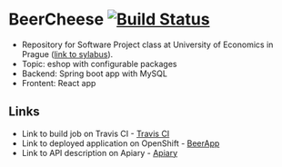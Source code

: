 # BeerCheese [![Build Status](https://travis-ci.org/jansyk13/BeerCheese.svg?branch=master)](https://travis-ci.org/jansyk13/BeerCheese)
* Repository for Software Project class at University of Economics in Prague ([link to sylabus](https://insis.vse.cz/auth/katalog/syllabus.pl?predmet=125366)).
* Topic: eshop with configurable packages
* Backend: Spring boot app with MySQL
* Frontent: React app

## Links
* Link to build job on Travis CI - [Travis CI](https://travis-ci.org/jansyk13/BeerCheese)
* Link to deployed application on OpenShift - [BeerApp](http://beer-jansyk13.rhcloud.com/)
* Link to API description on Apiary - [Apiary](http://docs.beercheese.apiary.io/#)
